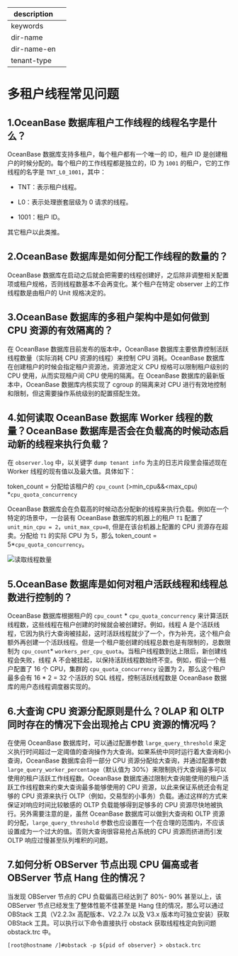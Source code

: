 |description||
|---|---|
|keywords||
|dir-name||
|dir-name-en||
|tenant-type||

# 多租户线程常见问题

## 1.OceanBase 数据库租户工作线程的线程名字是什么？

OceanBase 数据库支持多租户，每个租户都有一个唯一的 ID，租户 ID 是创建租户的时候分配的。每个租户的工作线程都是独立的，ID 为 `1001` 的租户，它的工作线程的名字是 `TNT_L0_1001`，其中：

* TNT：表示租户线程。

* L0：表示处理嵌套层级为 0 请求的线程。

* 1001：租户 ID。

其它租户以此类推。

## 2.OceanBase 数据库是如何分配工作线程的数量的？

OceanBase 数据库在启动之后就会把需要的线程创建好，之后除非调整相关配置项或租户规格，否则线程数基本不会再变化。某个租户在特定 observer 上的工作线程数是由租户的 Unit 规格决定的。

## 3.OceanBase 数据库的多租户架构中是如何做到 CPU 资源的有效隔离的？

在 OceanBase 数据库目前发布的版本中，OceanBase 数据库主要依靠控制活跃线程数量（实际消耗 CPU 资源的线程）来控制 CPU 消耗。OceanBase 数据库在创建租户的时候会指定租户资源池，资源池定义 CPU 规格可以限制租户级别的 CPU 使用，从而实现租户间 CPU 使用的隔离。在 OceanBase 数据库的最新版本中，OceanBase 数据库内核实现了 cgroup 的隔离来对 CPU 进行有效地控制和限制，但这需要操作系统级别的配置搭配生效。

## 4.如何读取 OceanBase 数据库 Worker 线程的数量？OceanBase 数据库是否会在负载高的时候动态启动新的线程来执行负载？

在 `observer.log` 中，以关键字 `dump tenant info` 为主的日志片段里会描述现在 Worker 线程的现有值以及最大值。具体如下：

token_count = 分配给该租户的 `cpu_count` (\>min_cpu\&\&\<max_cpu) \*`cpu_quota_concurrency`

OceanBase 数据库会在负载高的时候动态分配新的线程来执行负载。例如在一个特定的场景中，一台装有 OceanBase 数据库的机器上的租户 `T1` 配置了 `unit_min_cpu = 2`，`unit_max_cpu=8`, 但是在该台机器上配置的 CPU 资源存在超卖。分配给 `T1` 的实际 CPU 为 5，那么 token_count = 5\*`cpu_quota_concurrency`。

![读取线程数量](https://help-static-aliyun-doc.aliyuncs.com/assets/img/zh-CN/9925779261/p311066.png)

## 5.OceanBase 数据库是如何对租户活跃线程和线程总数进行控制的？

OceanBase 数据库根据租户的 `cpu_count` \* `cpu_quota_concurrency` 来计算活跃线程数，这些线程在租户创建的时候就会被创建好。例如，线程 A 是个活跃线程，它因为执行大查询被挂起，这时活跃线程就少了一个，作为补充，这个租户会额外再创建一个活跃线程。但是一个租户能创建的线程总数也是有限制的，总数限制为 `cpu_count`\* `workers_per_cpu_quota`。当租户线程数到达上限后，新创建线程会失败，线程 A 不会被挂起，以保持活跃线程数始终不变。例如，假设一个租户配置了 16 个 CPU，集群的 `cpu_quota_concurrency` 设置为 2，那么这个租户最多会有 16 \* 2 = 32 个活跃的 SQL 线程，控制活跃线程数是 OceanBase 数据库的用户态线程调度器实现的。

## 6.大查询 CPU 资源分配原则是什么？OLAP 和 OLTP 同时存在的情况下会出现抢占 CPU 资源的情况吗？

在使用 OceanBase 数据库时，可以通过配置参数 `large_query_threshold` 来定义执行时间超过一定阈值的查询操作为大查询。如果系统中同时运行着大查询和小查询，OceanBase 数据库会将一部分 CPU 资源分配给大查询，并通过配置参数 `large_query_worker_percentage`（默认值为 30%）来限制执行大查询最多可以使用的租户活跃工作线程数。OceanBase 数据库通过限制大查询能使用的租户活跃工作线程数来约束大查询最多能够使用的 CPU 资源，以此来保证系统还会有足够的 CPU 资源来执行 OLTP（例如，交易型的小事务）负载。通过这样的方式来保证对响应时间比较敏感的 OLTP 负载能够得到足够多的 CPU 资源尽快地被执行。另外需要注意的是，虽然 OceanBase 数据库可以做到大查询和 OLTP 资源的分配，`large_query_threshold` 参数也应设置在一个在合理的范围内，不应该设置成为一个过大的值。否则大查询很容易抢占系统的 CPU 资源而挤进而引发 OLTP 响应过慢甚至队列堆积的问题。

## 7.如何分析 OBServer 节点出现 CPU 偏高或者 OBServer 节点 Hang 住的情况？

当发现 OBServer 节点的 CPU 负载偏高已经达到了 80%- 90% 甚至以上，该 OBServer 节点已经发生了整体性能不佳甚至是 Hang 住的情况，那么可以通过 OBStack 工具（V2.2.3x 高配版本、V2.2.7x 以及 V3.x 版本均可独立安装）获取 OBStack 工具。可以执行以下命令直接执行 obstack 获取线程栈定向到问题 obstack.trc 中。

```shell
[root@hostname /]#obstack -p ${pid of observer} > obstack.trc
```
